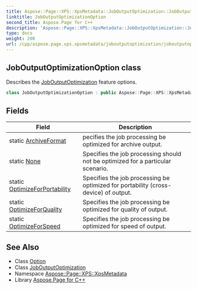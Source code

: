 ```yaml
---
title: Aspose::Page::XPS::XpsMetadata::JobOutputOptimization::JobOutputOptimizationOption class
linktitle: JobOutputOptimizationOption
second_title: Aspose.Page for C++
description: 'Aspose::Page::XPS::XpsMetadata::JobOutputOptimization::JobOutputOptimizationOption class. Describes the JobOutputOptimization feature options in C++.'
type: docs
weight: 200
url: /cpp/aspose.page.xps.xpsmetadata/joboutputoptimization/joboutputoptimizationoption/
---
```

## JobOutputOptimizationOption class


Describes the [JobOutputOptimization](../) feature options.

```cpp
class JobOutputOptimizationOption : public Aspose::Page::XPS::XpsMetadata::Option
```

## Fields

| Field | Description |
| --- | --- |
| static [ArchiveFormat](./archiveformat/) | pecifies the job processing be optimized for archive output. |
| static [None](./none/) | Specifies the job processing should not be optimized for a particular scenario. |
| static [OptimizeForPortability](./optimizeforportability/) | Specifies the job processing be optimized for portability (cross-device) of output. |
| static [OptimizeForQuality](./optimizeforquality/) | Specifies the job processing be optimized for quality of output. |
| static [OptimizeForSpeed](./optimizeforspeed/) | Specifies the job processing be optimized for speed of output. |
## See Also

* Class [Option](../../option/)
* Class [JobOutputOptimization](../)
* Namespace [Aspose::Page::XPS::XpsMetadata](../../)
* Library [Aspose.Page for C++](../../../)
